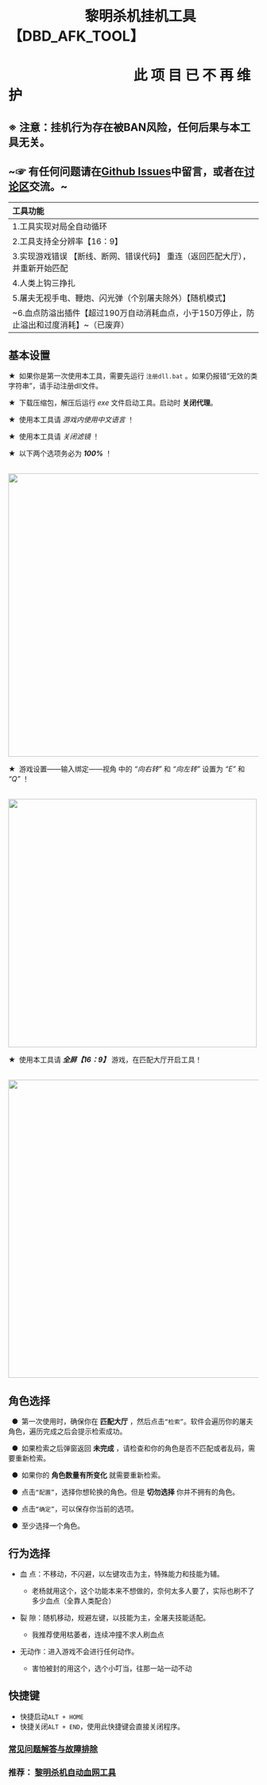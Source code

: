 # &ensp;&ensp;&ensp;&ensp;&ensp;&ensp;&ensp;&ensp;&ensp;&ensp;&ensp;黎明杀机挂机工具【DBD_AFK_TOOL】  
# &ensp;&ensp;&ensp;&ensp;&ensp;&ensp;&ensp;&ensp;&ensp;&ensp;&ensp;&ensp;&ensp;&ensp;&ensp;&ensp;&ensp;&ensp;此 项 目 已 不 再 维 护  

## ※ 注意：挂机行为存在被BAN风险，任何后果与本工具无关。  
## ~☞ 有任何问题请在[Github Issues](https://github.com/maskrs/DBD_AFK_TOOL/issues)中留言，或者在[讨论区](https://github.com/maskrs/DBD_AFK_TOOL/discussions)交流。~  
|工具功能|
|  :----        |
|1.工具实现对局全自动循环|
|2.工具支持全分辨率【16：9】|
|3.实现游戏错误 【断线、断网、错误代码】 重连（返回匹配大厅），并重新开始匹配|
|4.人类上钩三挣扎|
|5.屠夫无视手电、鞭炮、闪光弹（个别屠夫除外）【随机模式】|
|~6.血点防溢出插件【超过190万自动消耗血点，小于150万停止，防止溢出和过度消耗】~（已废弃）|

## 基本设置  
★&ensp;如果你是第一次使用本工具，需要先运行 `注册dll.bat` 。如果仍报错“无效的类字符串”，请手动注册dll文件。

★&ensp;下载压缩包，解压后运行 *exe* 文件启动工具。启动时 **关闭代理**。
 
 ★&ensp;使用本工具请 *游戏内使用中文语言* ！
 
★&ensp;使用本工具请 *关闭滤镜* ！  

★&ensp;以下两个选项务必为 ***100%*** ！  

&emsp;<img src="https://github.com/maskrs/DBD_AFK_TOOL/blob/main/image-foder/%E7%94%A8%E6%88%B7%E8%AE%BE%E7%BD%AE.png" width="570px">

★&ensp;游戏设置——输入绑定——视角 中的 *“向右转”* 和 *“向左转”* 设置为 *“E”* 和 *“Q”* ！ 

&emsp;<img src="https://github.com/maskrs/DBD_AFK_TOOL/blob/main/image-foder/%E7%94%A8%E6%88%B7%E8%AE%BE%E7%BD%AE2.png" width="500px">

★&ensp;使用本工具请 ***全屏【16：9】*** 游戏，在匹配大厅开启工具！

&emsp;<img src="https://github.com/maskrs/DBD_AFK_TOOL/blob/main/image-foder/%E5%A4%A7%E5%8E%85%E5%90%AF%E5%8A%A8.png" width="600px">

## 角色选择

&ensp;●&ensp;第一次使用时，确保你在 **匹配大厅** ，然后点击`“检索”`。软件会遍历你的屠夫角色，遍历完成之后会提示检索成功。  

&ensp;●&ensp;如果检索之后弹窗返回 **未完成** ，请检查和你的角色是否不匹配或者乱码，需要重新检索。  

&ensp;●&ensp;如果你的 **角色数量有所变化** 就需要重新检索。  

&ensp;●&ensp;点击`“配置”`，选择你想轮换的角色。但是 **切勿选择** 你并不拥有的角色。  

&ensp;●&ensp;点击`“确定”`，可以保存你当前的选项。  

&ensp;●&ensp;至少选择一个角色。  

## 行为选择  

- 血 点：不移动，不闪避，以左键攻击为主，特殊能力和技能为辅。  
  - 老杨就用这个，这个功能本来不想做的，奈何太多人要了，实际也刷不了多少血点（全靠人类配合）  

- 裂 隙：随机移动，规避左键，以技能为主，全屠夫技能适配。  
  - 我推荐使用枯萎者，连续冲撞不求人刷血点  

- 无动作：进入游戏不会进行任何动作。  
  - 害怕被封的用这个，选个小叮当，往那一站一动不动  

## 快捷键  

- 快捷启动`ALT + HOME`  
- 快捷关闭`ALT + END`，使用此快捷键会直接关闭程序。  

### [常见问题解答与故障排除](https://github.com/maskrs/DBD_AFK_TOOL/wiki)

### 推荐：  [黎明杀机自动血网工具](https://github.com/WKhistory/DBDAuto_BPWeb)  
